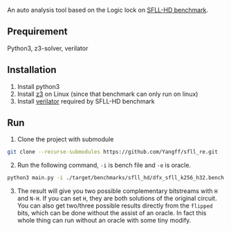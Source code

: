 An auto analysis tool based on the Logic lock on [SFLL-HD benchmark](https://github.com/DfX-NYUAD/CCS17).

## Prequirement
Python3, z3-solver, verilator

## Installation
1. Install python3
2. Install [z3](https://github.com/Z3Prover/z3) on Linux (since that benchmark can only run on linux)
3. Install [verilator](https://www.veripool.org/wiki/verilator) required by SFLL-HD benchmark

## Run
1. Clone the project with submodule
```sh
git clone --recurse-submodules https://github.com/Yangff/sfll_re.git
```
2. Run the following command, `-i` is bench file and `-e` is oracle.
```sh
python3 main.py -i ./target/benchmarks/sfll_hd/dfx_sfll_k256_h32.bench -e ./target/bin/DfX_64bit
```
3. The result will give you two possible complementary bitstreams with `H` and `N-H`. If you can set `H`, they are both solutions of the original circuit.  You can also get two/three possible results directly from the `flipped` bits, which can be done without the assist of an oracle. In fact this whole thing can run without an oracle with some tiny modify.